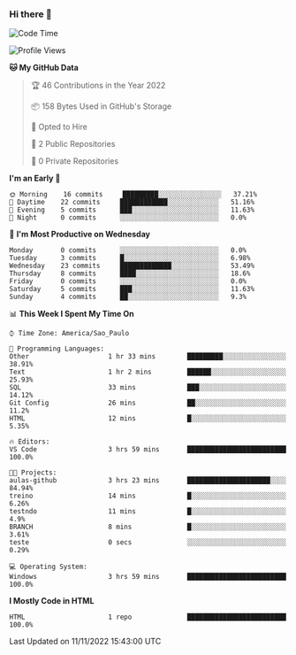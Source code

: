 ### Hi there 👋

<!--
**igabriel-gb/igabriel-gb** is a ✨ _special_ ✨ repository because its `README.md` (this file) appears on your GitHub profile.

Here are some ideas to get you started:

- 🔭 I’m currently working on ...
- 🌱 I’m currently learning ...
- 👯 I’m looking to collaborate on ...
- 🤔 I’m looking for help with ...
- 💬 Ask me about ...
- 📫 How to reach me: ...
- 😄 Pronouns: ...
- ⚡ Fun fact: ...
-->

<!--START_SECTION:waka-->
![Code Time](http://img.shields.io/badge/Code%20Time-3%20hrs%2059%20mins-blue)

![Profile Views](http://img.shields.io/badge/Profile%20Views-83-blue)

**🐱 My GitHub Data** 

> 🏆 46 Contributions in the Year 2022
 > 
> 📦 158 Bytes Used in GitHub's Storage 
 > 
> 💼 Opted to Hire
 > 
> 📜 2 Public Repositories 
 > 
> 🔑 0 Private Repositories  
 > 
**I'm an Early 🐤** 

```text
🌞 Morning    16 commits     █████████░░░░░░░░░░░░░░░░   37.21% 
🌇 Daytime    22 commits     ████████████░░░░░░░░░░░░░   51.16% 
🌃 Evening    5 commits      ███░░░░░░░░░░░░░░░░░░░░░░   11.63% 
🌙 Night      0 commits      ░░░░░░░░░░░░░░░░░░░░░░░░░   0.0%

```
📅 **I'm Most Productive on Wednesday** 

```text
Monday       0 commits      ░░░░░░░░░░░░░░░░░░░░░░░░░   0.0% 
Tuesday      3 commits      █░░░░░░░░░░░░░░░░░░░░░░░░   6.98% 
Wednesday    23 commits     █████████████░░░░░░░░░░░░   53.49% 
Thursday     8 commits      ████░░░░░░░░░░░░░░░░░░░░░   18.6% 
Friday       0 commits      ░░░░░░░░░░░░░░░░░░░░░░░░░   0.0% 
Saturday     5 commits      ███░░░░░░░░░░░░░░░░░░░░░░   11.63% 
Sunday       4 commits      ██░░░░░░░░░░░░░░░░░░░░░░░   9.3%

```


📊 **This Week I Spent My Time On** 

```text
⌚︎ Time Zone: America/Sao_Paulo

💬 Programming Languages: 
Other                    1 hr 33 mins        █████████░░░░░░░░░░░░░░░░   38.91% 
Text                     1 hr 2 mins         ██████░░░░░░░░░░░░░░░░░░░   25.93% 
SQL                      33 mins             ███░░░░░░░░░░░░░░░░░░░░░░   14.12% 
Git Config               26 mins             ██░░░░░░░░░░░░░░░░░░░░░░░   11.2% 
HTML                     12 mins             █░░░░░░░░░░░░░░░░░░░░░░░░   5.35%

🔥 Editors: 
VS Code                  3 hrs 59 mins       █████████████████████████   100.0%

🐱‍💻 Projects: 
aulas-github             3 hrs 23 mins       █████████████████████░░░░   84.94% 
treino                   14 mins             █░░░░░░░░░░░░░░░░░░░░░░░░   6.26% 
testndo                  11 mins             █░░░░░░░░░░░░░░░░░░░░░░░░   4.9% 
BRANCH                   8 mins              █░░░░░░░░░░░░░░░░░░░░░░░░   3.61% 
teste                    0 secs              ░░░░░░░░░░░░░░░░░░░░░░░░░   0.29%

💻 Operating System: 
Windows                  3 hrs 59 mins       █████████████████████████   100.0%

```

**I Mostly Code in HTML** 

```text
HTML                     1 repo              █████████████████████████   100.0%

```



 Last Updated on 11/11/2022 15:43:00 UTC
<!--END_SECTION:waka-->
